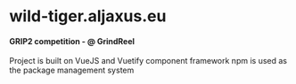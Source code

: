 # wild-tiger.aljaxus.eu
#### GRIP2 competition - @ GrindReel

Project is built on VueJS and Vuetify component framework
npm is used as the package management system
